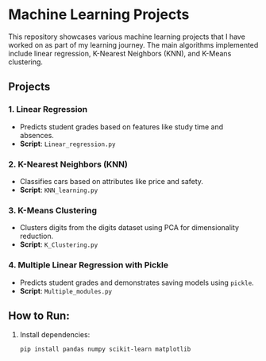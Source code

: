 # Machine Learning Projects

This repository showcases various machine learning projects that I have worked on as part of my learning journey. The main algorithms implemented include linear regression, K-Nearest Neighbors (KNN), and K-Means clustering.

## Projects

### 1. **Linear Regression**
   - Predicts student grades based on features like study time and absences.
   - **Script**: `Linear_regression.py`

### 2. **K-Nearest Neighbors (KNN)**
   - Classifies cars based on attributes like price and safety.
   - **Script**: `KNN_learning.py`

### 3. **K-Means Clustering**
   - Clusters digits from the digits dataset using PCA for dimensionality reduction.
   - **Script**: `K_Clustering.py`

### 4. **Multiple Linear Regression with Pickle**
   - Predicts student grades and demonstrates saving models using `pickle`.
   - **Script**: `Multiple_modules.py`

## How to Run:
1. Install dependencies:
   ```bash
   pip install pandas numpy scikit-learn matplotlib
